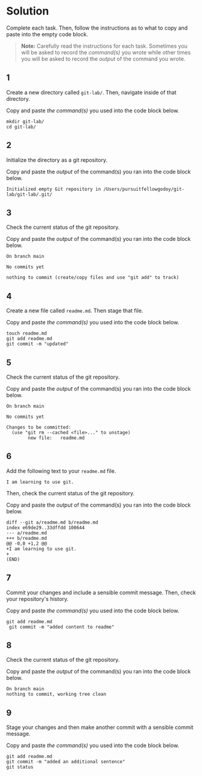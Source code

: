 # Solution

Complete each task. Then, follow the instructions as to what to copy and paste into the empty code block.

> **Note:** Carefully read the instructions for each task. Sometimes you will be asked to record the _command(s)_ you wrote while other times you will be asked to record the _output_ of the command you wrote.

## 1

Create a new directory called `git-lab/`. Then, navigate inside of that directory.

Copy and paste _the command(s)_ you used into the code block below.

```
mkdir git-lab/
cd git-lab/
```

## 2

Initialize the directory as a git repository.

Copy and paste the _output_ of the command(s) you ran into the code block below.

```
Initialized empty Git repository in /Users/pursuitfellowgodoy/git-lab/git-lab/.git/
```

## 3

Check the current status of the git repository.

Copy and paste the _output_ of the command(s) you ran into the code block below.

```
On branch main

No commits yet

nothing to commit (create/copy files and use "git add" to track)
```

## 4

Create a new file called `readme.md`. Then stage that file.

Copy and paste _the command(s)_ you used into the code block below.

```
touch readme.md
git add readme.md
git commit -m "updated"
```

## 5

Check the current status of the git repository.

Copy and paste the _output_ of the command(s) you ran into the code block below.

```
On branch main

No commits yet

Changes to be committed:
  (use "git rm --cached <file>..." to unstage)
        new file:   readme.md
```

## 6

Add the following text to your `readme.md` file.

```
I am learning to use git.
```

Then, check the current status of the git repository.

Copy and paste the _output_ of the command(s) you ran into the code block below.

```
diff --git a/readme.md b/readme.md
index e69de29..33dffdd 100644
--- a/readme.md
+++ b/readme.md
@@ -0,0 +1,2 @@
+I am learning to use git.
+
(END)

```

## 7

Commit your changes and include a sensible commit message. Then, check your repository's history.

Copy and paste _the command(s)_ you used into the code block below.

```
git add readme.md
 git commit -m "added content to readme"
```

## 8

Check the current status of the git repository.

Copy and paste the _output_ of the command(s) you ran into the code block below.

```
On branch main
nothing to commit, working tree clean
```

## 9

Stage your changes and then make another commit with a sensible commit message.

Copy and paste _the command(s)_ you used into the code block below.

```
git add readme.md
git commit -m "added an additional sentence"
git status
```
